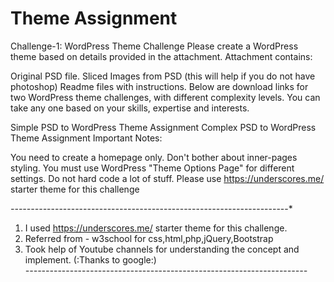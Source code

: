 Theme Assignment
===

Challenge-1: WordPress Theme Challenge
Please create a WordPress theme based on details provided in the attachment. Attachment contains:

Original PSD file.
Sliced Images from PSD (this will help if you do not have photoshop)
Readme files with instructions.
Below are download links for two WordPress theme challenges, with different complexity levels. You can take any one based on your skills, expertise and interests.

Simple PSD to WordPress Theme Assignment
Complex PSD to WordPress Theme Assignment
Important Notes:

You need to create a homepage only. Don't bother about inner-pages styling.
You must use WordPress "Theme Options Page" for different settings. Do not hard code a lot of stuff.
Please use https://underscores.me/ starter theme for this challenge

*---------*-----------------*-----------*------------*--------*------------*

1. I used https://underscores.me/ starter theme for this challenge.
2. Referred from - w3school for css,html,php,jQuery,Bootstrap
3. Took help of Youtube channels for understanding the concept and implement.
  (:Thanks to google:)  
*-------*--------*-------------*--------------*------------*-----------*-----*